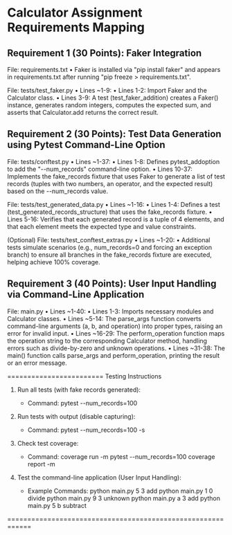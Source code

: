 Calculator Assignment Requirements Mapping
============================================

Requirement 1 (30 Points): Faker Integration
---------------------------------------------------------
File: requirements.txt
  • Faker is installed via "pip install faker" and appears in requirements.txt
    after running "pip freeze > requirements.txt".

File: tests/test_faker.py • Lines ~1-9:
  • Lines 1-2: Import Faker and the Calculator class.
  • Lines 3-9: A test (test_faker_addition) creates a Faker() instance, generates random integers,
    computes the expected sum, and asserts that Calculator.add returns the correct result.

Requirement 2 (30 Points): Test Data Generation using Pytest Command-Line Option
---------------------------------------------------------
File: tests/conftest.py • Lines ~1-37:
  • Lines 1-8: Defines pytest_addoption to add the "--num_records" command-line option.
  • Lines 10-37: Implements the fake_records fixture that uses Faker to generate a list of test records
    (tuples with two numbers, an operator, and the expected result) based on the --num_records value.

File: tests/test_generated_data.py • Lines ~1-16:
  • Lines 1-4: Defines a test (test_generated_records_structure) that uses the fake_records fixture.
  • Lines 5-16: Verifies that each generated record is a tuple of 4 elements, and that each element meets
    the expected type and value constraints.

(Optional)
File: tests/test_conftest_extras.py • Lines ~1-20:
  • Additional tests simulate scenarios (e.g., num_records=0 and forcing an exception branch)
    to ensure all branches in the fake_records fixture are executed, helping achieve 100% coverage.

Requirement 3 (40 Points): User Input Handling via Command-Line Application
---------------------------------------------------------
File: main.py • Lines ~1-40:
  • Lines 1-3: Imports necessary modules and Calculator classes.
  • Lines ~5-14: The parse_args function converts command-line arguments (a, b, and operation) into proper types,
    raising an error for invalid input.
  • Lines ~16-29: The perform_operation function maps the operation string to the corresponding Calculator method,
    handling errors such as divide-by-zero and unknown operations.
  • Lines ~31-38: The main() function calls parse_args and perform_operation, printing the result or an error message.

========================
Testing Instructions


1. Run all tests (with fake records generated):
   - Command: 
     pytest --num_records=100
     
2. Run tests with output (disable capturing):
   - Command:
     pytest --num_records=100 -s
     
3. Check test coverage:
   - Command:
     coverage run -m pytest --num_records=100
     coverage report -m
     
4. Test the command-line application (User Input Handling):
   - Example Commands:
     python main.py 5 3 add
     python main.py 1 0 divide
     python main.py 9 3 unknown
     python main.py a 3 add
     python main.py 5 b subtract

============================================================
